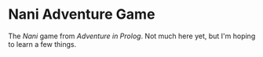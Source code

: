# Nani Adventure Game
The *Nani* game from _Adventure in Prolog_. Not much here yet, but I'm hoping to learn a few things.
